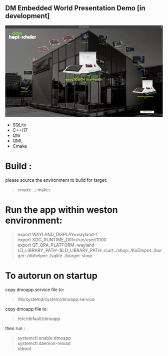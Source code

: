 ## DM Embedded World Presentation Demo [in development]

<img src="doc/screen.gif">

- SQLite
- C++/17
- Qt6
- QML
- Cmake


# Build :
please source the environment to build for target: 
> cmake . ; make; 


# Run the app within weston environment:

> export WAYLAND_DISPLAY=wayland-1<br>
> export XDG_RUNTIME_DIR=/run/user/1000<br>
> export QT_QPA_PLATFORM=wayland<br>
> LD_LIBRARY_PATH=$LD_LIBRARY_PATH:./cart:./shop:./KoDInput:./burger:./dbhelper:./sqlite ./burger-shop

# To autorun on startup 
copy dmoapp.service file to:

> /lib/systemd/system/dmoapp.service

copy dmoapp file to:

> /etc/default/dmoapp

then run :

> systemctl enable dmoapp<br>
> systemctl daemon-reload<br>
> reboot


